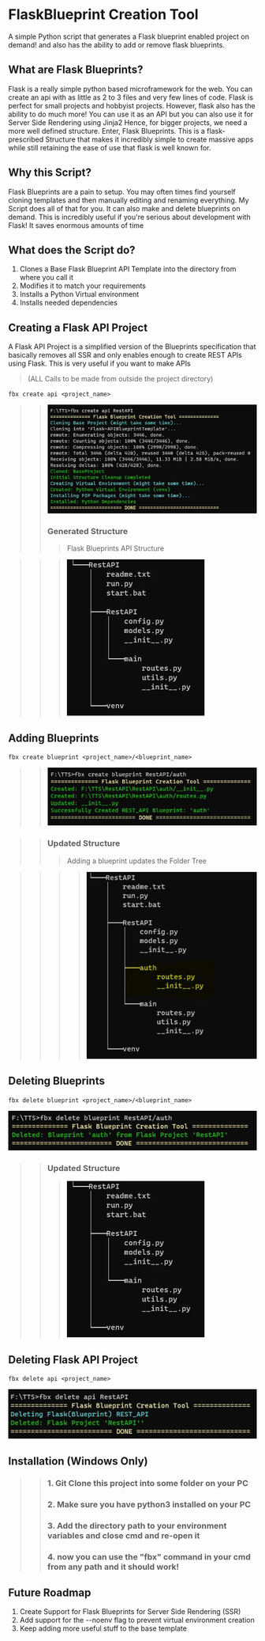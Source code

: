 # FlaskBlueprint Creation Tool
 A simple Python script that generates a Flask blueprint enabled project on demand! and also has the ability to add or remove flask blueprints.
 
## What are Flask Blueprints?
Flask is a really simple python based microframework for the web. You can create an api with as little as 2 to 3 files and very few lines of code. Flask is perfect for small projects and hobbyist projects. However, flask also has the ability to do much more! You can use it as an API but you can also use it for Server Side Rendering using Jinja2
Hence, for bigger projects, we need a more well defined structure. Enter, Flask Blueprints. This is a flask-prescribed Structure that makes it incredibly simple to create massive apps while still retaining the ease of use that flask is well known for. 

## Why this Script?
Flask Blueprints are a pain to setup. You may often times find yourself cloning templates and then manually editing and renaming everything. My Script does all of that for you. It can also make and delete blueprints on demand. This is incredibly useful if you're serious about development with Flask! It saves enormous amounts of time

## What does the Script do?
1. Clones a Base Flask Blueprint API Template into the directory from where you call it
2. Modifies it to match your requirements
3. Installs a Python Virtual environment
4. Installs needed dependencies


## Creating a Flask API Project
A Flask API Project is a simplified version of the Blueprints specification that basically removes all SSR and only enables enough to create REST APIs using Flask. This is very useful if you want to make APIs
> (ALL Calls to be made from outside the project directory)

```
fbx create api <project_name>
```
>> ![dfff](https://github.com/synapsecode/FlaskBlueprint-Creation-Tool/blob/main/GithubData/1.JPG)
>>  ### Generated Structure
>>>  Flask Blueprints API Structure

>>> ![](https://github.com/synapsecode/FlaskBlueprint-Creation-Tool/blob/main/GithubData/struct.JPG)
  
  
  
## Adding Blueprints

```
fbx create blueprint <project_name>/<blueprint_name>
```

>> ![](https://github.com/synapsecode/FlaskBlueprint-Creation-Tool/blob/main/GithubData/2.JPG)

>> ### Updated Structure
>>>  Adding a blueprint updates the Folder Tree

>>>> ![](https://github.com/synapsecode/FlaskBlueprint-Creation-Tool/blob/main/GithubData/struct2.JPG)

## Deleting Blueprints
```
fbx delete blueprint <project_name>/<blueprint_name>
```
![](https://github.com/synapsecode/FlaskBlueprint-Creation-Tool/blob/main/GithubData/3.JPG)

>> ### Updated Structure
>>> ![](https://github.com/synapsecode/FlaskBlueprint-Creation-Tool/blob/main/GithubData/struct.JPG)

## Deleting Flask API Project
```
fbx delete api <project_name>
```

![](https://github.com/synapsecode/FlaskBlueprint-Creation-Tool/blob/main/GithubData/4.JPG)




## Installation (Windows Only)
>> ### 1. Git Clone this project into some folder on your PC
>> ### 2. Make sure you have python3 installed on your PC
>> ### 3. Add the directory path to your environment variables and close cmd and re-open it
>> ### 4. now you can use the "fbx" command in your cmd from any path and it should work!


## Future Roadmap
1. Create Support for Flask Blueprints for Server Side Rendering (SSR)
2. Add support for the --noenv flag to prevent virtual environment creation
3. Keep adding more useful stuff to the base template
